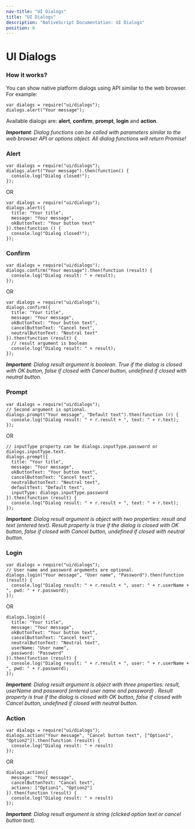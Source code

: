 ```yaml
---
nav-title: "UI Dialogs"
title: "UI Dialogs"
description: "NativeScript Documentation: UI Dialogs"
position: 6
---
```


# UI Dialogs
### How it works?
You can show native platform dialogs using API similar to the web browser. For example:
```JS
var dialogs = require("ui/dialogs");
dialogs.alert("Your message");
```
Available dialogs are: **alert**, **confirm**, **prompt**, **login** and **action**.

*__Important__: Dialog functions can be called with parameters similar to the web browser API or options object. All dialog functions will return Promise<T>!*

### Alert
```JS
var dialogs = require("ui/dialogs");
dialogs.alert("Your message").then(function() { 
  console.log("Dialog closed!");
});
```
OR
```JS
var dialogs = require("ui/dialogs");
dialogs.alert({ 
  title: "Your title", 
  message: "Your message",
  okButtonText: "Your button text" 
}).then(function () {
  console.log("Dialog closed!");
});
```

### Confirm
```JS
var dialogs = require("ui/dialogs");
dialogs.confirm("Your message").then(function (result) {
  console.log("Dialog result: " + result);
});
```
OR
```JS
var dialogs = require("ui/dialogs");
dialogs.confirm({
  title: "Your title",
  message: "Your message",
  okButtonText: "Your button text",
  cancelButtonText: "Cancel text",
  neutralButtonText: "Neutral text"
}).then(function (result) {
  // result argument is boolean
  console.log("Dialog result: " + result);
});
```
*__Important__: Dialog result argument is boolean. True if the dialog is closed with OK button, false if closed with Cancel button, undefined if closed with neutral button.*

### Prompt
```JS
var dialogs = require("ui/dialogs");
// Second argument is optional.
dialogs.prompt("Your message", "Default text").then(function (r) {
  console.log("Dialog result: " + r.result + ", text: " + r.text);
});
```
OR
```JS
// inputType property can be dialogs.inputType.password or dialogs.inputType.text.
dialogs.prompt({
  title: "Your title",
  message: "Your message",
  okButtonText: "Your button text",
  cancelButtonText: "Cancel text",
  neutralButtonText: "Neutral text",
  defaultText: "Default text",
  inputType: dialogs.inputType.password
}).then(function (result) {
  console.log("Dialog result: " + r.result + ", text: " + r.text);
});
```
*__Important__: Dialog result argument is object with two properties: result and text (entered text). Result property is true if the dialog is closed with OK button, false if closed with Cancel button, undefined if closed with neutral button.*

### Login
```JS
var dialogs = require("ui/dialogs");
// User name and password arguments are optional.
dialogs.login("Your message", "User name", "Password").then(function (result) {
  console.log("Dialog result: " + r.result + ", user: " + r.userName + ", pwd: " + r.password);
});
```
OR
```JS
dialogs.login({
  title: "Your title",
  message: "Your message",
  okButtonText: "Your button text",
  cancelButtonText: "Cancel text",
  neutralButtonText: "Neutral text",
  userName: "User name",
  password: "Password"
}).then(function (result) {
  console.log("Dialog result: " + r.result + ", user: " + r.userName + ", pwd: " + r.password);
});
```
*__Important__: Dialog result argument is object with three properties: result, userName and password (entered user name and password) . Result property is true if the dialog is closed with OK button, false if closed with Cancel button, undefined if closed with neutral button.*

### Action
```JS
var dialogs = require("ui/dialogs");
dialogs.action("Your message", "Cancel button text", ["Option1", "Option2"]).then(function (result) {
  console.log("Dialog result: " + result)
});
```
OR
```JS
dialogs.action({
  message: "Your message",
  cancelButtonText: "Cancel text",
  actions: ["Option1", "Option2"]
}).then(function (result) {
  console.log("Dialog result: " + result)
});
```
*__Important__: Dialog result argument is string (clicked option text or cancel button text).*

